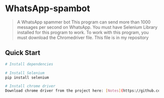 # WhatsApp-spambot
> A WhatsApp spammer bot
This program can send more than 1000 messages per second on WhatsApp.
You must have Selenium Library installed for this program to work.
To work with this program, you must download the Chromedriver file. This file is in my repository

## Quick Start

``` bash
# Install dependencies

# Install Selenium
pip install selenium

# Install chrome driver
Download chrome driver from the project here: [Notes](https://github.com/ErfanRht/WhatsApp-spambot/blob/9b4d431eb3dd4c13d54d5cc364380984c2ab3f4d/chromedriver)
```
